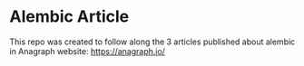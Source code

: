 # Alembic Article

This repo was created to follow along the 3 articles published about alembic in Anagraph website:
https://anagraph.io/

